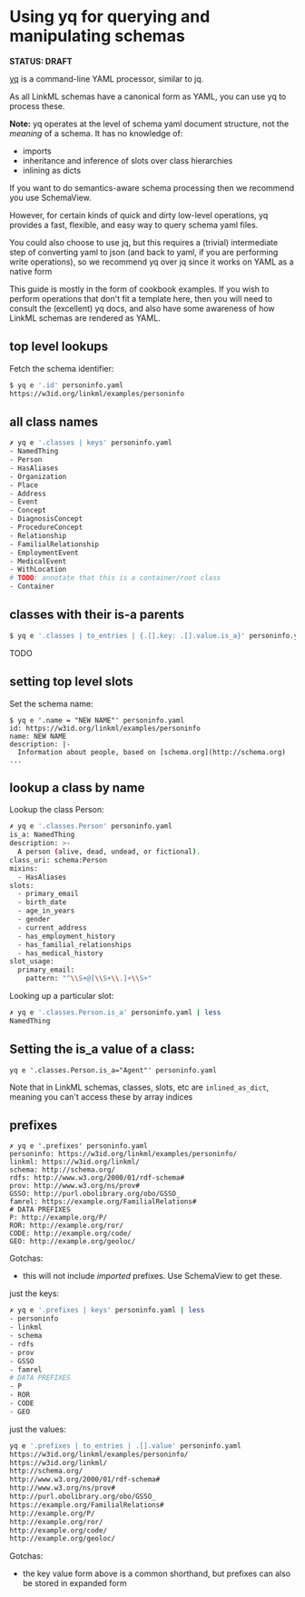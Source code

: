 # Using yq for querying and manipulating schemas

**STATUS: DRAFT**

[yq](https://mikefarah.gitbook.io/yq/) is a command-line YAML processor, similar to jq.

As all LinkML schemas have a canonical form as YAML, you can use yq to process these.

**Note:** yq operates at the level of schema yaml document structure, not the *meaning* of a schema. It has no knowledge of:

 * imports
 * inheritance and inference of slots over class hierarchies
 * inlining as dicts

If you want to do semantics-aware schema processing then we recommend you use SchemaView.

However, for certain kinds of quick and dirty low-level operations, yq
provides a fast, flexible, and easy way to query schema yaml files.

You could also choose to use jq, but this requires a (trivial)
intermediate step of converting yaml to json (and back to yaml, if you
are performing write operations), so we recommend yq over jq since it
works on YAML as a native form

This guide is mostly in the form of cookbook examples. If you wish to
perform operations that don't fit a template here, then you will need
to consult the (excellent) yq docs, and also have some awareness of
how LinkML schemas are rendered as YAML.

## top level lookups

Fetch the schema identifier:

```bash
$ yq e '.id' personinfo.yaml
https://w3id.org/linkml/examples/personinfo
```

## all class names

```bash
✗ yq e '.classes | keys' personinfo.yaml
- NamedThing
- Person
- HasAliases
- Organization
- Place
- Address
- Event
- Concept
- DiagnosisConcept
- ProcedureConcept
- Relationship
- FamilialRelationship
- EmploymentEvent
- MedicalEvent
- WithLocation
# TODO: annotate that this is a container/root class
- Container
```

## classes with their is-a parents

```bash
$ yq e '.classes | to_entries | {.[].key: .[].value.is_a}' personinfo.yaml
```

TODO

## setting top level slots

Set the schema name:

```
$ yq e '.name = "NEW NAME"' personinfo.yaml
id: https://w3id.org/linkml/examples/personinfo
name: NEW NAME
description: |-
  Information about people, based on [schema.org](http://schema.org)
...
```

## lookup a class by name

Lookup the class Person:

```bash
✗ yq e '.classes.Person' personinfo.yaml
is_a: NamedThing
description: >-
  A person (alive, dead, undead, or fictional).
class_uri: schema:Person
mixins:
  - HasAliases
slots:
  - primary_email
  - birth_date
  - age_in_years
  - gender
  - current_address
  - has_employment_history
  - has_familial_relationships
  - has_medical_history
slot_usage:
  primary_email:
    pattern: "^\\S+@[\\S+\\.]+\\S+"
```

Looking up a particular slot:
```bash
✗ yq e '.classes.Person.is_a' personinfo.yaml | less  
NamedThing
```

## Setting the is_a value of a class:

```
yq e '.classes.Person.is_a="Agent"' personinfo.yaml
```

Note that in LinkML schemas, classes, slots, etc are `inlined_as_dict`, meaning you can't access these by array indices

## prefixes

```
✗ yq e '.prefixes' personinfo.yaml
personinfo: https://w3id.org/linkml/examples/personinfo/
linkml: https://w3id.org/linkml/
schema: http://schema.org/
rdfs: http://www.w3.org/2000/01/rdf-schema#
prov: http://www.w3.org/ns/prov#
GSSO: http://purl.obolibrary.org/obo/GSSO_
famrel: https://example.org/FamilialRelations#
# DATA PREFIXES
P: http://example.org/P/
ROR: http://example.org/ror/
CODE: http://example.org/code/
GEO: http://example.org/geoloc/
```

Gotchas:

 - this will not include *imported* prefixes. Use SchemaView to get these.

just the keys:

```bash
✗ yq e '.prefixes | keys' personinfo.yaml | less
- personinfo
- linkml
- schema
- rdfs
- prov
- GSSO
- famrel
# DATA PREFIXES
- P
- ROR
- CODE
- GEO
```

just the values:

```bash
yq e '.prefixes | to_entries | .[].value' personinfo.yaml
https://w3id.org/linkml/examples/personinfo/
https://w3id.org/linkml/
http://schema.org/
http://www.w3.org/2000/01/rdf-schema#
http://www.w3.org/ns/prov#
http://purl.obolibrary.org/obo/GSSO_
https://example.org/FamilialRelations#
http://example.org/P/
http://example.org/ror/
http://example.org/code/
http://example.org/geoloc/
```

Gotchas:

 - the key value form above is a common shorthand, but prefixes can also be stored in expanded form

